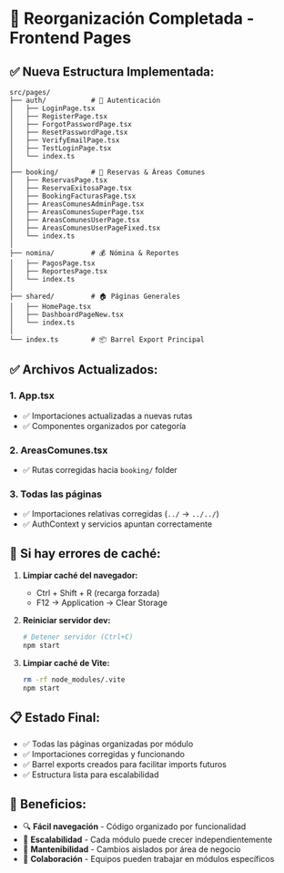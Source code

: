 # 📁 Reorganización Completada - Frontend Pages

## ✅ **Nueva Estructura Implementada:**

```
src/pages/
├── auth/           # 🔐 Autenticación
│   ├── LoginPage.tsx
│   ├── RegisterPage.tsx
│   ├── ForgotPasswordPage.tsx
│   ├── ResetPasswordPage.tsx
│   ├── VerifyEmailPage.tsx
│   ├── TestLoginPage.tsx
│   └── index.ts
│
├── booking/        # 📅 Reservas & Áreas Comunes
│   ├── ReservasPage.tsx
│   ├── ReservaExitosaPage.tsx
│   ├── BookingFacturasPage.tsx
│   ├── AreasComunesAdminPage.tsx
│   ├── AreasComunesSuperPage.tsx
│   ├── AreasComunesUserPage.tsx
│   ├── AreasComunesUserPageFixed.tsx
│   └── index.ts
│
├── nomina/         # 💰 Nómina & Reportes
│   ├── PagosPage.tsx
│   ├── ReportesPage.tsx
│   └── index.ts
│
├── shared/         # 🏠 Páginas Generales
│   ├── HomePage.tsx
│   ├── DashboardPageNew.tsx
│   └── index.ts
│
└── index.ts        # 📦 Barrel Export Principal
```

## ✅ **Archivos Actualizados:**

### 1. **App.tsx** 
- ✅ Importaciones actualizadas a nuevas rutas
- ✅ Componentes organizados por categoría

### 2. **AreasComunes.tsx**
- ✅ Rutas corregidas hacia `booking/` folder

### 3. **Todas las páginas**
- ✅ Importaciones relativas corregidas (`../` → `../../`)
- ✅ AuthContext y servicios apuntan correctamente

## 🔧 **Si hay errores de caché:**

1. **Limpiar caché del navegador:**
   - Ctrl + Shift + R (recarga forzada)
   - F12 → Application → Clear Storage

2. **Reiniciar servidor dev:**
   ```bash
   # Detener servidor (Ctrl+C)
   npm start
   ```

3. **Limpiar caché de Vite:**
   ```bash
   rm -rf node_modules/.vite
   npm start
   ```

## 📋 **Estado Final:**
- ✅ Todas las páginas organizadas por módulo
- ✅ Importaciones corregidas y funcionando
- ✅ Barrel exports creados para facilitar imports futuros
- ✅ Estructura lista para escalabilidad

## 🎯 **Beneficios:**
- 🔍 **Fácil navegación** - Código organizado por funcionalidad
- 🚀 **Escalabilidad** - Cada módulo puede crecer independientemente  
- 🧹 **Mantenibilidad** - Cambios aislados por área de negocio
- 👥 **Colaboración** - Equipos pueden trabajar en módulos específicos